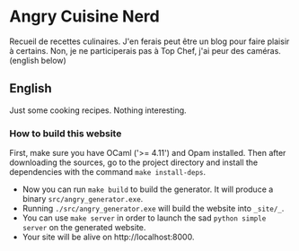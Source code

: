# Angry Cuisine Nerd

Recueil de recettes culinaires. J'en ferais peut être un blog pour faire plaisir à certains.
Non, je ne participerais pas à Top Chef, j'ai peur des caméras.
(english below)

## English

Just some cooking recipes. Nothing interesting.

### How to build this website

First, make sure you have OCaml ('>= 4.11') and Opam installed. Then after downloading the sources, go to the project directory and install the dependencies with the command `make install-deps`.

- Now you can run `make build` to build the generator. It will produce a binary `src/angry_generator.exe`.
- Running `./src/angry_generator.exe` will build the website into `_site/_`.
- You can use `make server` in order to launch the sad `python simple server` on the generated website.
- Your site will be alive on http://localhost:8000.
